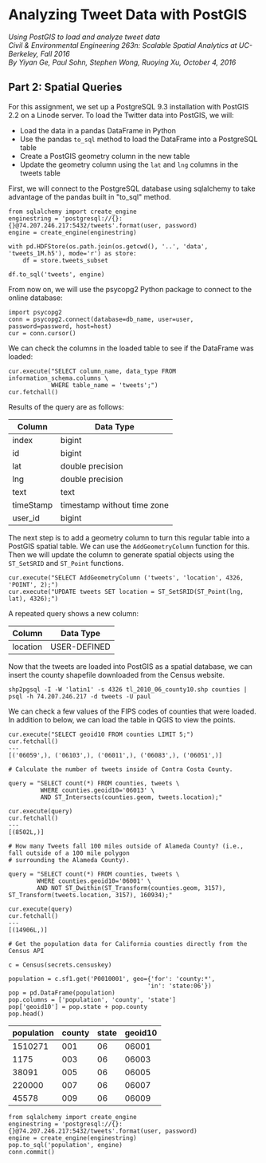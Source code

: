 # Analyzing Tweet Data with PostGIS 

*Using PostGIS to load and analyze tweet data  
Civil & Environmental Engineering 263n: Scalable Spatial Analytics at UC-Berkeley, Fall 2016  
By Yiyan Ge, Paul Sohn, Stephen Wong, Ruoying Xu, October 4, 2016*

## Part 2: Spatial Queries

For this assignment, we set up a PostgreSQL 9.3 installation with PostGIS 2.2 on a Linode server.
To load the Twitter data into PostGIS, we will:

* Load the data in a pandas DataFrame in Python
* Use the pandas `to_sql` method to load the DataFrame into a PostgreSQL table
* Create a PostGIS geometry column in the new table
* Update the geometry column using the `lat` and `lng` columns in the tweets table 

First, we will connect to the PostgreSQL database using sqlalchemy to take advantage of 
the pandas built in "to_sql" method.

```
from sqlalchemy import create_engine
enginestring = 'postgresql://{}:{}@74.207.246.217:5432/tweets'.format(user, password)
engine = create_engine(enginestring)

with pd.HDFStore(os.path.join(os.getcwd(), '..', 'data', 'tweets_1M.h5'), mode='r') as store:
    df = store.tweets_subset

df.to_sql('tweets', engine)
```

From now on, we will use the psycopg2 Python package to connect to the online database:

```
import psycopg2
conn = psycopg2.connect(database=db_name, user=user, password=password, host=host)
cur = conn.cursor()
```

We can check the columns in the loaded table to see if the DataFrame was loaded:

```
cur.execute("SELECT column_name, data_type FROM information_schema.columns \
            WHERE table_name = 'tweets';")
cur.fetchall()
```

Results of the query are as follows:

Column | Data Type
--- | ---
index | bigint
 id | bigint
 lat | double precision
 lng | double precision
 text | text
 timeStamp | timestamp without time zone
 user_id | bigint

The next step is to add a geometry column to turn this regular table into a 
PostGIS spatial table. We can use the `AddGeometryColumn` function for this.
Then we will update the column to generate spatial objects using the 
`ST_SetSRID` and `ST_Point` functions.

```
cur.execute("SELECT AddGeometryColumn ('tweets', 'location', 4326, 'POINT', 2);")
cur.execute("UPDATE tweets SET location = ST_SetSRID(ST_Point(lng, lat), 4326);")
```

A repeated query shows a new column:

Column | Data Type
--- | ---
location | USER-DEFINED

Now that the tweets are loaded into PostGIS as a spatial database, we can insert the county shapefile
downloaded from the Census website. 

```
shp2pgsql -I -W 'latin1' -s 4326 tl_2010_06_county10.shp counties | psql -h 74.207.246.217 -d tweets -U paul
```

We can check a few values of the FIPS codes of counties that were loaded. In addition to below,
we can load the table in QGIS to view the points.

```
cur.execute("SELECT geoid10 FROM counties LIMIT 5;")
cur.fetchall()
---
[('06059',), ('06103',), ('06011',), ('06083',), ('06051',)]
```

```
# Calculate the number of tweets inside of Contra Costa County.

query = "SELECT count(*) FROM counties, tweets \
         WHERE counties.geoid10='06013' \
         AND ST_Intersects(counties.geom, tweets.location);"

cur.execute(query)
cur.fetchall()
---
[(8502L,)]
```

```
# How many Tweets fall 100 miles outside of Alameda County? (i.e., fall outside of a 100 mile polygon
# surrounding the Alameda County).

query = "SELECT count(*) FROM counties, tweets \
        WHERE counties.geoid10='06001' \
        AND NOT ST_Dwithin(ST_Transform(counties.geom, 3157), ST_Transform(tweets.location, 3157), 160934);"

cur.execute(query)
cur.fetchall()
---
[(14906L,)]
```

```
# Get the population data for California counties directly from the Census API 

c = Census(secrets.censuskey)

population = c.sf1.get('P0010001', geo={'for': 'county:*',
                                       'in': 'state:06'})
pop = pd.DataFrame(population)
pop.columns = ['population', 'county', 'state']
pop['geoid10'] = pop.state + pop.county
pop.head()
```


population | county | state | geoid10
--- | --- | --- | ---
1510271 | 001 | 06 | 06001
1175 | 003 | 06 | 06003
38091 | 005 | 06 | 06005
220000 | 007 | 06 | 06007
45578 | 009 | 06 | 06009

```
from sqlalchemy import create_engine
enginestring = 'postgresql://{}:{}@74.207.246.217:5432/tweets'.format(user, password)
engine = create_engine(enginestring)
pop.to_sql('population', engine)
conn.commit()
```